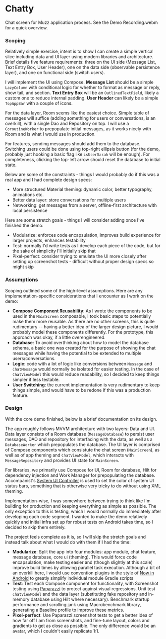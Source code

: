 # Chatty
Chat screen for Muzz application process. See the Demo Recording.webm for a quick overview.

### Scoping

Relatively simple exercise, intent is to show I can create a simple vertical slice including data and UI layer using modern libraries and architecture. Brief details five feature requirements: three on the UI side (Message List, Text Entry Box, User Header), one on the data side (observable persistence layer), and one on functional side (switch users).

I will implement the UI using Compose. **Message List** should be a simple `LazyColumn` with conditional logic for whether to format as message or reply, show tail, and section. **Text Entry Box** will be an `OutlinedTextField`, likely a custom one to reduce internal padding. **User Header** can likely be a simple `TopAppBar` with a couple of icons.

For the data layer, Room seems like the easiest choice. Simple table of messages will suffice (adding something for users or conversations, is an overkill), with a single Dao and Repository on top. I will use a `CoroutineWorker` to prepopulate initial messages, as it works nicely with Room and is what I would use in production.

For features, sending messages should add them to the database. Switching users could be done using top-right ellipsis button (for the demo, probably just hooking a basic flag like `isUserSarah` will be enough). For completeness, clicking the top-left arrow should reset the database to initial state.

Below are some of the constraints - things I would probably do if this was a real app and I had complete design specs:
- More structured Material theming: dynamic color, better typography, animations etc.
- Better data layer: store conversations for multiple users
- Networking: get messages from a server, offline-first architecture with local persistence

Here are some stretch goals - things I will consider adding once I've finished the demo:
- Modularize: enforces code encapsulation, improves build experience for larger projects, enhances testability
- Test: normally I'd write tests as I develop each piece of the code, but for the sake of simplicity I'll initially skip that
- Pixel-perfect: consider trying to emulate the UI more closely after setting up screenshot tests - difficult without proper design specs so might skip

### Assumptions

Scoping outlined some of the high-level assumptions. Here are any implementation-specific considerations that I encounter as I work on the demo:
- **Compose Component Reusability**: As I wrote the components to be used in the `MainScreen` composable, I took basic steps to potentially make them more reusable. As there are no other screens, this is quite rudimentary -- having a better idea of the larger design picture, I would probably model these components differently. For the prototype, this approach was okay, if a little overengineered.
- **Database**: To avoid overthinking about how to model the database schema, a basic one was created for the purpose of showing the chat messages while having the potential to be extended to multiple users/conversations.
- **Logic**: code with a lot of logic like conversions between `Message` and `ChatMessage` would normally be isolated for easier testing. In the case of `ChatViewModel` this would reduce readability, so I decided to keep things simpler if less testable.
- **User Switching**: the current implementation is very rudimentary to keep things simple, and would have to be redone if this was a production feature.

### Design 

With the core demo finished, below is a brief documentation on its design.

The app roughly follows MVVM architecture with two layers: Data and UI. Data layer consists of a Room database (`MessageDatabase`) to persist user messages, DAO and repository for interfacing with the data, as well as a `DatabaseWorker` which prepopulates the database. The UI layer is comprised of Compose components which consistute the chat screen (`MainScreen`), as well as of app theming and `ChatViewModel`, which interacts with `MessageRepository` and provides UI state for `MainScreen`.

For libraries, we primarily use Compose for UI, Room for database, Hilt for dependency injection and Work Manager for prepopulating the database. Accompanist's [System UI Controller](https://github.com/google/accompanist/tree/main/systemuicontroller) is used to set the color of system UI status bars, something that is otherwise very tricky to do without using XML theming. 

Implementation-wise, I was somewhere between trying to think like I'm building for production and keeping everything as simple as possible. The only exception to this is testing, which I would normally do immediately after developing each code segment. I wanted to make the demo relatively quickly and initial infra set up for robust tests on Android takes time, so I decided to skip them entirely.

The project feels complete as it is, so I will skip the stretch goals and instead talk about what I would do with them if I had the time:
- **Modularize**: Split the app into four modules: app module, chat feature, message database, core ui (theming). This would force code encapsulation, make testing easier and (though slightly at this scale) improve build times by allowing parallel task execution. Although a bit of an overkill here, I would use convention plugins in the style of [Now in Android](https://github.com/android/nowinandroid/blob/main/docs/ModularizationLearningJourney.md) to greatly simplify individual module Gradle scripts
- **Test**: Test each Compose component for functionality, with Screenshot testing using [Paparazzi](https://github.com/cashapp/paparazzi) to protect against visual regressions. Unit test `ChatViewModel` and the data layer (substituting fake repository and in-memory database using Hilt where necessary). Benchmark startup performance and scrolling jank using Macrobenchmark library, generating a Baseline profile to improve these metrics.
- **Pixel-perfect**: Use Paparazzi screenshot tests to get a better idea of how far off I am from screenshots, and fine-tune layout, colors and gradients to get as close as possible. The only difference would be an avatar, which I couldn't easily replicate 1:1.
